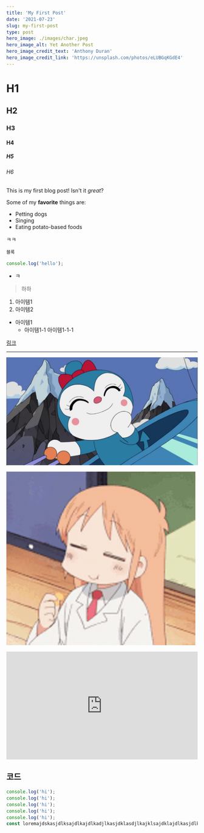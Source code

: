```yaml
---
title: 'My First Post'
date: '2021-07-23'
slug: my-first-post
type: post
hero_image: ./images/char.jpeg
hero_image_alt: Yet Another Post
hero_image_credit_text: 'Anthony Duran'
hero_image_credit_link: 'https://unsplash.com/photos/eLUBGqKGdE4'
---
```


# H1

## H2

### H3

#### H4

##### H5

###### H6

This is my first blog post! Isn't it _great_?

Some of my **favorite** things are:

- Petting dogs
- Singing
- Eating potato-based foods

ㅋㅋ

`블록`

```javascript
console.log('hello');
```

- ㅋ

> 하하

1. 아이템1
2. 아이템2

- 아이템1
  - 아이템1-1
    아이템1-1-1

[링크](https://naver.com)

---

![이미지](./images/char.jpeg)

![Gif](./images/hakase.gif)

<div style="padding-top:56.25%;position:relative">
<iframe width="100%" height="100%" style="position:absolute;top:0;left:0;right:0;bottom:0;" src="https://www.youtube.com/embed/eEFVxI9lqjU?si=ukuMF108H_xw7cm8" title="YouTube video player" frameborder="0" allow="accelerometer; autoplay; clipboard-write; encrypted-media; gyroscope; picture-in-picture; web-share" allowfullscreen></iframe>
</div>

## 코드

```javascript
console.log('hi');
console.log('hi');
console.log('hi');
console.log('hi');
console.log('hi');
const loremajdskasjdlksajdlkajdlkadjlkasjdklasdjlkajklsajdklajdlkasjdlkasjdklasjdklasdjklasdjlsadja = () => {};
```
